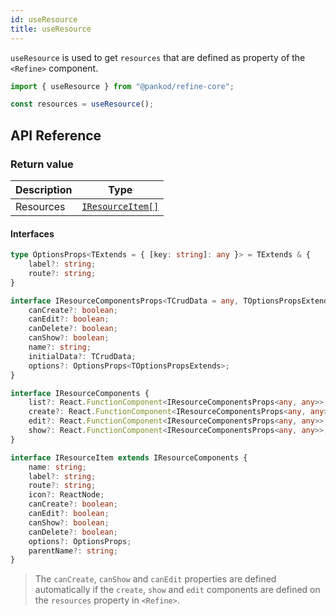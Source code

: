 ```yaml
---
id: useResource
title: useResource
---
```


`useResource` is used to get `resources` that are defined as property of the `<Refine>` component.

```ts
import { useResource } from "@pankod/refine-core";

const resources = useResource();
```

## API Reference

### Return value

| Description | Type                             |
| ----------- | -------------------------------- |
| Resources   | [`IResourceItem[]`](#interfaces) |

#### Interfaces

```ts
type OptionsProps<TExtends = { [key: string]: any }> = TExtends & {
    label?: string;
    route?: string;
}

interface IResourceComponentsProps<TCrudData = any, TOptionsPropsExtends = { [key: string]: any }> {
    canCreate?: boolean;
    canEdit?: boolean;
    canDelete?: boolean;
    canShow?: boolean;
    name?: string;
    initialData?: TCrudData;
    options?: OptionsProps<TOptionsPropsExtends>;
}

interface IResourceComponents {
    list?: React.FunctionComponent<IResourceComponentsProps<any, any>>;
    create?: React.FunctionComponent<IResourceComponentsProps<any, any>>;
    edit?: React.FunctionComponent<IResourceComponentsProps<any, any>>;
    show?: React.FunctionComponent<IResourceComponentsProps<any, any>>;
}

interface IResourceItem extends IResourceComponents {
    name: string;
    label?: string;
    route?: string;
    icon?: ReactNode;
    canCreate?: boolean;
    canEdit?: boolean;
    canShow?: boolean;
    canDelete?: boolean;
    options?: OptionsProps;
    parentName?: string;
}
```

> The `canCreate`, `canShow` and `canEdit` properties are defined automatically if the `create`, `show` and `edit` components are defined on the `resources` property in `<Refine>`.
